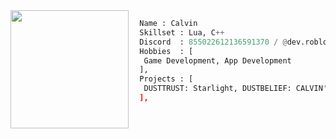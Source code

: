 <img align="left" src="https://avatars.githubusercontent.com/u/92540062?v=4" width="189"/> 

```py
  Name : Calvin
  Skillset : Lua, C++
  Discord  : 855022612136591370 / @dev.roblox.com
  Hobbies  : [
   Game Development, App Development
  ],
  Projects : [
   DUSTTRUST: Starlight, DUSTBELIEF: CALVIN'S TAKE
  ],
```
